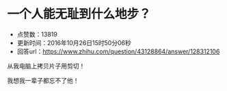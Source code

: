 # 一个人能无耻到什么地步？
- 点赞数：13819
- 更新时间：2016年10月26日15时50分06秒
- 回答url：https://www.zhihu.com/question/43128864/answer/128312106
<body>
 <p data-pid="8XOgBJGk">从我电脑上拷贝片子用剪切！</p>
 <p data-pid="twEa6Md3">我想我一辈子都忘不了他！</p>
</body>